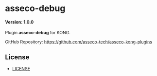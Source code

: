 # asseco-debug
#### Version: 1.0.0

Plugin **asseco-debug** for KONG.

GitHub Repository: https://github.com/asseco-tech/asseco-kong-plugins
 
## License
 - [LICENSE](LICENSE)
